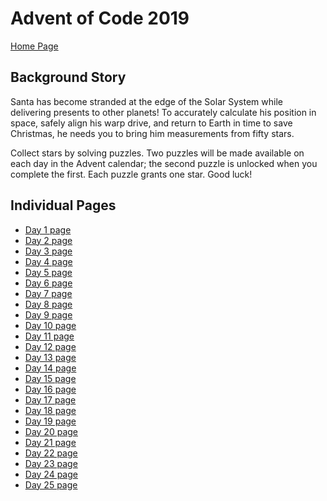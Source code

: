 # Advent of Code 2019
<a href="https://adventofcode.com/2019/" target="_blank">Home Page</a>

## Background Story
Santa has become stranded at the edge of the Solar System while delivering presents to other planets! To accurately calculate his position in space, safely align his warp drive, and return to Earth in time to save Christmas, he needs you to bring him measurements from fifty stars.

Collect stars by solving puzzles. Two puzzles will be made available on each day in the Advent calendar; the second puzzle is unlocked when you complete the first. Each puzzle grants one star. Good luck!

## Individual Pages
*  <a href="https://adventofcode.com/2019/day/1" target="_blank">Day 1 page</a>
*  <a href="https://adventofcode.com/2019/day/2" target="_blank">Day 2 page</a>
*  <a href="https://adventofcode.com/2019/day/3" target="_blank">Day 3 page</a>
*  <a href="https://adventofcode.com/2019/day/4" target="_blank">Day 4 page</a>
*  <a href="https://adventofcode.com/2019/day/5" target="_blank">Day 5 page</a>
*  <a href="https://adventofcode.com/2019/day/6" target="_blank">Day 6 page</a>
*  <a href="https://adventofcode.com/2019/day/7" target="_blank">Day 7 page</a>
*  <a href="https://adventofcode.com/2019/day/8" target="_blank">Day 8 page</a>
*  <a href="https://adventofcode.com/2019/day/9" target="_blank">Day 9 page</a>
*  <a href="https://adventofcode.com/2019/day/10" target="_blank">Day 10 page</a>
*  <a href="https://adventofcode.com/2019/day/11" target="_blank">Day 11 page</a>
*  <a href="https://adventofcode.com/2019/day/12" target="_blank">Day 12 page</a>
*  <a href="https://adventofcode.com/2019/day/13" target="_blank">Day 13 page</a>
*  <a href="https://adventofcode.com/2019/day/14" target="_blank">Day 14 page</a>
*  <a href="https://adventofcode.com/2019/day/15" target="_blank">Day 15 page</a>
*  <a href="https://adventofcode.com/2019/day/16" target="_blank">Day 16 page</a>
*  <a href="https://adventofcode.com/2019/day/17" target="_blank">Day 17 page</a>
*  <a href="https://adventofcode.com/2019/day/18" target="_blank">Day 18 page</a>
*  <a href="https://adventofcode.com/2019/day/19" target="_blank">Day 19 page</a>
*  <a href="https://adventofcode.com/2019/day/20" target="_blank">Day 20 page</a>
*  <a href="https://adventofcode.com/2019/day/21" target="_blank">Day 21 page</a>
*  <a href="https://adventofcode.com/2019/day/22" target="_blank">Day 22 page</a>
*  <a href="https://adventofcode.com/2019/day/23" target="_blank">Day 23 page</a>
*  <a href="https://adventofcode.com/2019/day/24" target="_blank">Day 24 page</a>
*  <a href="https://adventofcode.com/2019/day/25" target="_blank">Day 25 page</a>